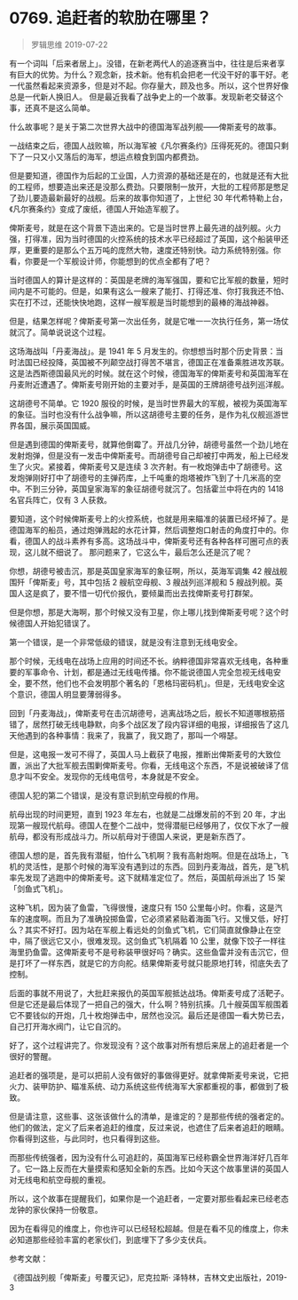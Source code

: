 # 0769. 追赶者的软肋在哪里？
> 罗辑思维
2019-07-22

有一个词叫「后来者居上」。没错，在新老两代人的追逐赛当中，往往是后来者享有巨大的优势。为什么？观念新，技术新。他有机会把老一代没干好的事干好。老一代虽然看起来资源多，但是对不起。你存量大，顾及也多。所以，这个世界好像总是一代新人换旧人。
但是最近我看了战争史上的一个故事。发现新老交替这个事，还真不是这么简单。

什么故事呢？是关于第二次世界大战中的德国海军战列舰——俾斯麦号的故事。

一战结束之后，德国人战败嘛，所以海军被《凡尔赛条约》压得死死的。德国只剩下了一只又小又落后的海军，想运点粮食到国内都费劲。

但是要知道，德国作为后起的工业国，人力资源的基础还是在的，也就是还有大批的工程师，想要造出来还是没那么费劲。只要限制一放开，大批的工程师那是憋足了劲儿要造最新最好的战舰。后来的故事你知道了，上世纪 30 年代希特勒上台，《凡尔赛条约》变成了废纸，德国人开始造军舰了。

俾斯麦号，就是在这个背景下造出来的。它是当时世界上最先进的战列舰。火力强，打得准，因为当时德国的火控系统的技术水平已经超过了英国，这个船装甲还厚，更重要的是那么个五万吨的庞然大物，速度还特别快。动力系统特别强。你看，你要是一个军舰设计师，你能想到的优点全都有了吧？

当时德国人的算计是这样的：英国是老牌的海军强国，要和它比军舰的数量，短时间内是不可能的。但是，如果有这么一艘来了能打、打得还准、你打我我还不怕、实在打不过，还能快快地跑，这样一艘军舰是当时能想到的最棒的海战神器。

但是，结果怎样呢？俾斯麦号第一次出任务，就是它唯一一次执行任务，第一场仗就沉了。简单说说这个过程。

这场海战叫「丹麦海战」。是 1941 年 5 月发生的。你想想当时那个历史背景：当时法国已经投降，英国被不列颠空战打得苦不堪言，德国正在准备乘胜进攻苏联。这是法西斯德国最风光的时候。就在这个时候，德国海军的俾斯麦号和英国海军在丹麦附近遭遇了。俾斯麦号刚开始的主要对手，是英国的王牌胡德号战列巡洋舰。

这胡德号不简单。它 1920 服役的时候，是当时世界最大的军舰，被视为英国海军的象征。当时也没有什么战争嘛，所以这胡德号主要的任务，是作为礼仪舰巡游世界各国，展示英国国威。

但是遇到德国的俾斯麦号，就算他倒霉了。开战几分钟，胡德号虽然一个劲儿地在发射炮弹，但是没有一发击中俾斯麦号。而胡德号自己却被打中两发，船上已经发生了火灾。紧接着，俾斯麦号又是连续 3 次齐射。有一枚炮弹击中了胡德号。这发炮弹刚好打中了胡德号的主弹药库，上千吨重的炮塔被炸飞到了十几米高的空中。不到三分钟，英国皇家海军的象征胡德号就沉了。包括霍兰中将在内的 1418 名官兵阵亡，仅有 3 人获救。

要知道，这个时候俾斯麦号上的火控系统，也就是用来瞄准的装置已经坏掉了。是德国海军的船员，通过炮弹溅起的水花计算，然后调整炮口射击的角度打中的。你看，德国人的战斗素养有多高。这场战斗中，俾斯麦号还有各种各样可圈可点的表现，这儿就不细说了。
那问题来了，它这么牛，最后怎么还是沉了呢？

你想，胡德号被击沉，那是英国皇家海军的象征啊，所以，英海军调集 42 艘战舰围歼「俾斯麦」号，其中包括 2 艘航空母舰、3 艘战列巡洋舰和 5 艘战列舰。英国人这是疯了，要不惜一切代价报仇，要倾巢而出去找俾斯麦号打群架。

但是你想，那是大海啊，那个时候又没有卫星，你上哪儿找到俾斯麦号呢？这个时候德国人开始犯错误了。

第一个错误，是一个非常低级的错误，就是没有注意到无线电安全。

那个时候，无线电在战场上应用的时间还不长。纳粹德国非常喜欢无线电，各种重要的军事命令、计划，都是通过无线电传播。你不能说德国人完全忽视无线电安全，要不然，他们也不会发明那个著名的「恩格玛密码机」。但是，无线电安全这个意识，德国人明显要薄弱得多。

回到「丹麦海战」，俾斯麦号在击沉胡德号，逃离战场之后，舰长不知道哪根筋搭错了，居然打破无线电静默，向多个战区发了段内容详细的电报，详细报告了这几天他遇到的各种事情：我来了，我赢了，我又跑了，那叫一个嘚瑟。

但是，这电报一发可不得了，英国人马上截获了电报，推断出俾斯麦号的大致位置，派出了大批军舰去围剿俾斯麦号。你看，无线电这个东西，不是说被破译了信息才叫不安全。发现你的无线电信号，本身就是不安全。

德国人犯的第二个错误，是没有意识到航空母舰的作用。

航母出现的时间更短，直到 1923 年左右，也就是二战爆发前的不到 20 年，才出现第一艘现代航母。德国人在整个二战中，觉得潜艇已经够用了，仅仅下水了一艘航母，都没有形成战斗力。所以航母对于德国人来说，更是新东西了。

德国人想的是，首先我有潜艇，怕什么飞机啊？我有高射炮啊。但是在战场上，飞机的灵活性，是那个时候的海军没有遇到过的东西。回到丹麦海战，首先，是飞机率先发现了逃跑中的俾斯麦号。这下就精准定位了。然后，英国航母派出了 15 架「剑鱼式飞机」。

这种飞机，因为装了鱼雷，飞得很慢，速度只有 150 公里每小时。你看，这是汽车的速度啊。而且为了准确投掷鱼雷，它必须紧紧贴着海面飞行。又慢又低，好打么？其实不好打。因为站在军舰上看远处的剑鱼式飞机，它们简直就像静止在空中，隔了很远它又小，很难发现。这剑鱼式飞机隔着 10 公里，就像下饺子一样往海里扔鱼雷。这俾斯麦号不是号称装甲很好吗？确实。这些鱼雷并没有击沉它，但是打坏了一样东西，就是它的方向舵。结果俾斯麦号就只能原地打转，彻底失去了控制。

后面的事就不用说了，大批赶来报仇的英国军舰抵达战场。俾斯麦号成了活靶子。但是它还是最后体现了一把自己的强大，什么啊？特别抗揍。几十艘英国军舰围着它不要钱似的开炮，几十枚炮弹击中，居然也没沉。最后还是德国一看大势已去，自己打开海水阀门，让它自沉的。

好了，这个过程讲完了。你发现没有？这个故事对所有想后来居上的追赶者是一个很好的警醒。

追赶者的强项是，是可以把前人没有做好的事做得更好。就拿俾斯麦号来说，它把火力、装甲防护、瞄准系统、动力系统这些传统海军大家都重视的事，都做到了极致。

但是请注意，这些事、这张该做什么的清单，是谁定的？是那些传统的强者定的。他们的做法，定义了后来者追赶的维度，反过来说，也遮住了后来者追赶的眼睛。你看得到这些，与此同时，也只看得到这些。

而那些传统强者，因为没有什么可追赶的，英国海军已经称霸全世界海洋好几百年了。它一路上反而在大量摸索和感知全新的东西。比如今天这个故事里讲的英国人对无线电和航空母舰的重视。

所以，这个故事在提醒我们，如果你是一个追赶者，一定要对那些看起来已经老态龙钟的家伙保持一份敬意。

因为在看得见的维度上，你也许可以已经轻松超越。但是在看不见的维度上，你未必知道那些经验丰富的老家伙们，到底埋下了多少支伏兵。

参考文献：

《德国战列舰「俾斯麦」号覆灭记》，尼克拉斯· 泽特林，吉林文史出版社，2019-3